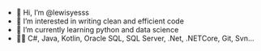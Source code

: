 - 👋 Hi, I’m @lewisyesss
- 👀 I’m interested in writing clean and efficient code
- 🌱 I’m currently learning python and data science
- 👨‍💻 C#, Java, Kotlin, Oracle SQL, SQL Server, .Net, .NETCore, Git, Svn...

<!---
lewisyesss/lewisyesss is a ✨ special ✨ repository because its `README.md` (this file) appears on your GitHub profile.
You can click the Preview link to take a look at your changes.
--->
